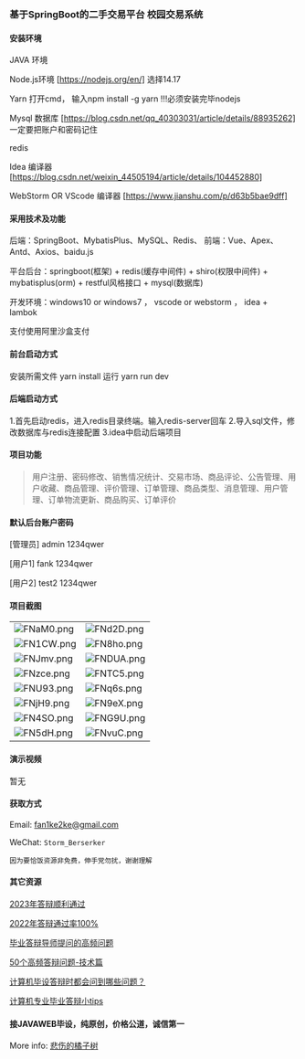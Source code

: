 ### 基于SpringBoot的二手交易平台 校园交易系统


#### 安装环境 

JAVA 环境 

Node.js环境 [https://nodejs.org/en/] 选择14.17

Yarn 打开cmd， 输入npm install -g yarn !!!必须安装完毕nodejs 

Mysql 数据库 [https://blog.csdn.net/qq_40303031/article/details/88935262] 一定要把账户和密码记住

redis

Idea 编译器 [https://blog.csdn.net/weixin_44505194/article/details/104452880]

WebStorm OR VScode 编译器 [https://www.jianshu.com/p/d63b5bae9dff]

#### 采用技术及功能

后端：SpringBoot、MybatisPlus、MySQL、Redis、
前端：Vue、Apex、Antd、Axios、baidu.js

 
平台后台：springboot(框架) + redis(缓存中间件) + shiro(权限中间件) + mybatisplus(orm) + restful风格接口 + mysql(数据库)

开发环境：windows10 or windows7 ， vscode or webstorm ， idea + lambok

支付使用阿里沙盒支付

#### 前台启动方式

安装所需文件 yarn install 
运行 yarn run dev

#### 后端启动方式

1.首先启动redis，进入redis目录终端。输入redis-server回车
2.导入sql文件，修改数据库与redis连接配置
3.idea中启动后端项目

#### 项目功能
> 用户注册、密码修改、销售情况统计、交易市场、商品评论、公告管理、用户收藏、商品管理、评价管理、订单管理、商品类型、消息管理、用户管理、订单物流更新、商品购买、订单评价

#### 默认后台账户密码
 
[管理员]
admin
1234qwer

[用户1]
fank
1234qwer

[用户2]
test2
1234qwer

#### 项目截图

|  |  |
|---------------------|---------------------|
|![FNaM0.png](https://i0.imgs.ovh/2023/10/28/FNaM0.png) | ![FNd2D.png](https://i0.imgs.ovh/2023/10/28/FNd2D.png) |
|![FN1CW.png](https://i0.imgs.ovh/2023/10/28/FN1CW.png) | ![FN8ho.png](https://i0.imgs.ovh/2023/10/28/FN8ho.png) |
|![FNJmv.png](https://i0.imgs.ovh/2023/10/28/FNJmv.png) | ![FNDUA.png](https://i0.imgs.ovh/2023/10/28/FNDUA.png) |
|![FNzce.png](https://i0.imgs.ovh/2023/10/28/FNzce.png) | ![FNTC5.png](https://i0.imgs.ovh/2023/10/28/FNTC5.png) |
|![FNU93.png](https://i0.imgs.ovh/2023/10/28/FNU93.png) | ![FNq6s.png](https://i0.imgs.ovh/2023/10/28/FNq6s.png) |
|![FNjH9.png](https://i0.imgs.ovh/2023/10/28/FNjH9.png) | ![FN9eX.png](https://i0.imgs.ovh/2023/10/28/FN9eX.png) |
|![FN4SO.png](https://i0.imgs.ovh/2023/10/28/FN4SO.png) | ![FNG9U.png](https://i0.imgs.ovh/2023/10/28/FNG9U.png) |
|![FN5dH.png](https://i0.imgs.ovh/2023/10/28/FN5dH.png) | ![FNvuC.png](https://i0.imgs.ovh/2023/10/28/FNvuC.png)


#### 演示视频

暂无

#### 获取方式

Email: fan1ke2ke@gmail.com

WeChat: `Storm_Berserker`

`因为要恰饭资源非免费，伸手党勿扰，谢谢理解`

#### 其它资源

[2023年答辩顺利通过](https://berserker287.github.io/2023/06/14/2023%E5%B9%B4%E7%AD%94%E8%BE%A9%E9%A1%BA%E5%88%A9%E9%80%9A%E8%BF%87/)

[2022年答辩通过率100%](https://berserker287.github.io/2022/05/25/%E9%A1%B9%E7%9B%AE%E4%BA%A4%E6%98%93%E8%AE%B0%E5%BD%95/)

[毕业答辩导师提问的高频问题](https://berserker287.github.io/2023/06/13/%E6%AF%95%E4%B8%9A%E7%AD%94%E8%BE%A9%E5%AF%BC%E5%B8%88%E6%8F%90%E9%97%AE%E7%9A%84%E9%AB%98%E9%A2%91%E9%97%AE%E9%A2%98/)

[50个高频答辩问题-技术篇](https://berserker287.github.io/2023/06/13/50%E4%B8%AA%E9%AB%98%E9%A2%91%E7%AD%94%E8%BE%A9%E9%97%AE%E9%A2%98-%E6%8A%80%E6%9C%AF%E7%AF%87/)

[计算机毕设答辩时都会问到哪些问题？](https://www.zhihu.com/question/31020988)

[计算机专业毕业答辩小tips](https://zhuanlan.zhihu.com/p/145911029)


#### 接JAVAWEB毕设，纯原创，价格公道，诚信第一

More info: [悲伤的橘子树](https://berserker287.github.io/)
